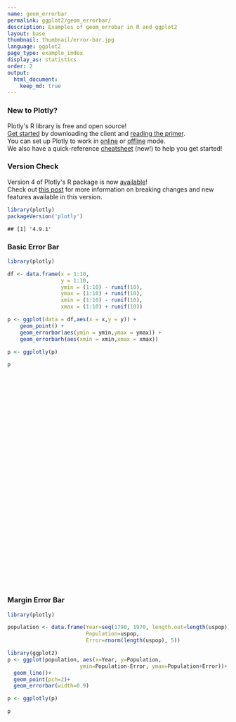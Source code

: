 ```yaml
---
name: geom_errorbar
permalink: ggplot2/geom_errorbar/
description: Examples of geom_errobar in R and ggplot2
layout: base
thumbnail: thumbnail/error-bar.jpg
language: ggplot2
page_type: example_index
display_as: statistics
order: 2
output:
  html_document:
    keep_md: true
---
```




### New to Plotly?

Plotly's R library is free and open source!<br>
[Get started](https://plot.ly/r/getting-started/) by downloading the client and [reading the primer](https://plot.ly/r/getting-started/).<br>
You can set up Plotly to work in [online](https://plot.ly/r/getting-started/#hosting-graphs-in-your-online-plotly-account) or [offline](https://plot.ly/r/offline/) mode.<br>
We also have a quick-reference [cheatsheet](https://images.plot.ly/plotly-documentation/images/r_cheat_sheet.pdf) (new!) to help you get started!

### Version Check

Version 4 of Plotly's R package is now [available](https://plot.ly/r/getting-started/#installation)!<br>
Check out [this post](http://moderndata.plot.ly/upgrading-to-plotly-4-0-and-above/) for more information on breaking changes and new features available in this version.


```r
library(plotly)
packageVersion('plotly')
```

```
## [1] '4.9.1'
```

### Basic Error Bar


```r
library(plotly)

df <- data.frame(x = 1:10,
                 y = 1:10,
                 ymin = (1:10) - runif(10),
                 ymax = (1:10) + runif(10),
                 xmin = (1:10) - runif(10),
                 xmax = (1:10) + runif(10))

p <- ggplot(data = df,aes(x = x,y = y)) + 
    geom_point() + 
    geom_errorbar(aes(ymin = ymin,ymax = ymax)) + 
    geom_errorbarh(aes(xmin = xmin,xmax = xmax))

p <- ggplotly(p)

p
```

<div id="htmlwidget-71f63bce27b5261ec578" style="width:672px;height:480px;" class="plotly html-widget"></div>
<script type="application/json" data-for="htmlwidget-71f63bce27b5261ec578">{"x":{"data":[{"x":[1,2,3,4,5,6,7,8,9,10],"y":[1,2,3,4,5,6,7,8,9,10],"text":["x:  1<br />y:  1","x:  2<br />y:  2","x:  3<br />y:  3","x:  4<br />y:  4","x:  5<br />y:  5","x:  6<br />y:  6","x:  7<br />y:  7","x:  8<br />y:  8","x:  9<br />y:  9","x: 10<br />y: 10"],"type":"scatter","mode":"markers","marker":{"autocolorscale":false,"color":"rgba(0,0,0,1)","opacity":1,"size":5.66929133858268,"symbol":"circle","line":{"width":1.88976377952756,"color":"rgba(0,0,0,1)"}},"hoveron":"points","showlegend":false,"xaxis":"x","yaxis":"y","hoverinfo":"text","frame":null},{"x":[1,2,3,4,5,6,7,8,9,10],"y":[1,2,3,4,5,6,7,8,9,10],"text":["ymin: 0.9826087<br />ymax:  1.144372<br />x:  1<br />y:  1","ymin: 1.4879835<br />ymax:  2.855421<br />x:  2<br />y:  2","ymin: 2.6925589<br />ymax:  3.438225<br />x:  3<br />y:  3","ymin: 3.2534331<br />ymax:  4.111678<br />x:  4<br />y:  4","ymin: 4.2281251<br />ymax:  5.070214<br />x:  5<br />y:  5","ymin: 5.7701915<br />ymax:  6.670966<br />x:  6<br />y:  6","ymin: 6.0493040<br />ymax:  7.385810<br />x:  7<br />y:  7","ymin: 7.8527362<br />ymax:  8.596087<br />x:  8<br />y:  8","ymin: 8.3121036<br />ymax:  9.643104<br />x:  9<br />y:  9","ymin: 9.5263723<br />ymax: 10.162563<br />x: 10<br />y: 10"],"type":"scatter","mode":"lines","opacity":1,"line":{"color":"transparent"},"error_y":{"array":[0.144372386857867,0.855421250453219,0.438225151738152,0.111678343499079,0.0702139621134847,0.670966040575877,0.385809800121933,0.596087426645681,0.643103824928403,0.162563195917755],"arrayminus":[0.0173913491889834,0.512016521999612,0.307441103970632,0.746566944289953,0.771874904166907,0.229808509349823,0.950695978710428,0.147263786522672,0.687896379036829,0.473627723520622],"type":"data","width":18.275408208782,"symmetric":false,"color":"rgba(0,0,0,1)"},"showlegend":false,"xaxis":"x","yaxis":"y","hoverinfo":"text","frame":null},{"x":[1,2,3,4,5,6,7,8,9,10],"y":[1,2,3,4,5,6,7,8,9,10],"text":["xmin: 0.9067402<br />xmax:  1.683923<br />x:  1<br />y:  1","xmin: 1.5101681<br />xmax:  2.883588<br />x:  2<br />y:  2","xmin: 2.9304828<br />xmax:  3.679410<br />x:  3<br />y:  3","xmin: 3.0418143<br />xmax:  4.440528<br />x:  4<br />y:  4","xmin: 4.1402373<br />xmax:  5.128970<br />x:  5<br />y:  5","xmin: 5.9031718<br />xmax:  6.646703<br />x:  6<br />y:  6","xmin: 6.9465664<br />xmax:  7.577521<br />x:  7<br />y:  7","xmin: 7.3276556<br />xmax:  8.161420<br />x:  8<br />y:  8","xmin: 8.1505828<br />xmax:  9.305976<br />x:  9<br />y:  9","xmin: 9.8801901<br />xmax: 10.578379<br />x: 10<br />y: 10"],"type":"scatter","mode":"lines","opacity":1,"line":{"color":"transparent"},"error_x":{"array":[0.683922668453306,0.883588045369834,0.67941035144031,0.440527998376638,0.128970164805651,0.646702884463593,0.577521403552964,0.161420131335035,0.305975840659812,0.578379403566942],"arrayminus":[0.093259809538722,0.489831872982904,0.0695171982515603,0.958185698604211,0.859762687701732,0.0968281922396272,0.0534335502889007,0.672344369580969,0.849417177028954,0.119809869443998],"type":"data","width":13.2231404958678,"symmetric":false,"color":"rgba(0,0,0,1)"},"showlegend":false,"xaxis":"x","yaxis":"y","hoverinfo":"text","frame":null}],"layout":{"margin":{"t":26.2283105022831,"r":7.30593607305936,"b":40.1826484018265,"l":48.9497716894977},"plot_bgcolor":"rgba(235,235,235,1)","paper_bgcolor":"rgba(255,255,255,1)","font":{"color":"rgba(0,0,0,1)","family":"","size":14.6118721461187},"xaxis":{"domain":[0,1],"automargin":true,"type":"linear","autorange":false,"range":[0.048581029821653,11.0797983737453],"tickmode":"array","ticktext":["2.5","5.0","7.5","10.0"],"tickvals":[2.5,5,7.5,10],"categoryorder":"array","categoryarray":["2.5","5.0","7.5","10.0"],"nticks":null,"ticks":"outside","tickcolor":"rgba(51,51,51,1)","ticklen":3.65296803652968,"tickwidth":0.66417600664176,"showticklabels":true,"tickfont":{"color":"rgba(77,77,77,1)","family":"","size":11.689497716895},"tickangle":-0,"showline":false,"linecolor":null,"linewidth":0,"showgrid":true,"gridcolor":"rgba(255,255,255,1)","gridwidth":0.66417600664176,"zeroline":false,"anchor":"y","title":{"text":"x","font":{"color":"rgba(0,0,0,1)","family":"","size":14.6118721461187}},"hoverformat":".2f"},"yaxis":{"domain":[0,1],"automargin":true,"type":"linear","autorange":false,"range":[0.0550000000000001,10.945],"tickmode":"array","ticktext":["2.5","5.0","7.5","10.0"],"tickvals":[2.5,5,7.5,10],"categoryorder":"array","categoryarray":["2.5","5.0","7.5","10.0"],"nticks":null,"ticks":"outside","tickcolor":"rgba(51,51,51,1)","ticklen":3.65296803652968,"tickwidth":0.66417600664176,"showticklabels":true,"tickfont":{"color":"rgba(77,77,77,1)","family":"","size":11.689497716895},"tickangle":-0,"showline":false,"linecolor":null,"linewidth":0,"showgrid":true,"gridcolor":"rgba(255,255,255,1)","gridwidth":0.66417600664176,"zeroline":false,"anchor":"x","title":{"text":"y","font":{"color":"rgba(0,0,0,1)","family":"","size":14.6118721461187}},"hoverformat":".2f"},"shapes":[{"type":"rect","fillcolor":null,"line":{"color":null,"width":0,"linetype":[]},"yref":"paper","xref":"paper","x0":0,"x1":1,"y0":0,"y1":1}],"showlegend":false,"legend":{"bgcolor":"rgba(255,255,255,1)","bordercolor":"transparent","borderwidth":1.88976377952756,"font":{"color":"rgba(0,0,0,1)","family":"","size":11.689497716895}},"hovermode":"closest","barmode":"relative"},"config":{"doubleClick":"reset","showSendToCloud":false},"source":"A","attrs":{"373534d81d01":{"x":{},"y":{},"type":"scatter"},"373538a79582":{"ymin":{},"ymax":{},"x":{},"y":{}},"37351035cea9":{"xmin":{},"xmax":{},"x":{},"y":{}}},"cur_data":"373534d81d01","visdat":{"373534d81d01":["function (y) ","x"],"373538a79582":["function (y) ","x"],"37351035cea9":["function (y) ","x"]},"highlight":{"on":"plotly_click","persistent":false,"dynamic":false,"selectize":false,"opacityDim":0.2,"selected":{"opacity":1},"debounce":0},"shinyEvents":["plotly_hover","plotly_click","plotly_selected","plotly_relayout","plotly_brushed","plotly_brushing","plotly_clickannotation","plotly_doubleclick","plotly_deselect","plotly_afterplot","plotly_sunburstclick"],"base_url":"https://plot.ly"},"evals":[],"jsHooks":[]}</script>

### Margin Error Bar


```r
library(plotly)

population <- data.frame(Year=seq(1790, 1970, length.out=length(uspop)), 
                         Population=uspop, 
                         Error=rnorm(length(uspop), 5))

library(ggplot2)
p <- ggplot(population, aes(x=Year, y=Population, 
                       ymin=Population-Error, ymax=Population+Error))+
  geom_line()+
  geom_point(pch=2)+
  geom_errorbar(width=0.9)

p <- ggplotly(p)

p
```

<div id="htmlwidget-5c1607bc300dcfd499ba" style="width:672px;height:480px;" class="plotly html-widget"></div>
<script type="application/json" data-for="htmlwidget-5c1607bc300dcfd499ba">{"x":{"data":[{"x":[1790,1800,1810,1820,1830,1840,1850,1860,1870,1880,1890,1900,1910,1920,1930,1940,1950,1960,1970],"y":[3.93,5.31,7.24,9.64,12.9,17.1,23.2,31.4,39.8,50.2,62.9,76,92,105.7,122.8,131.7,151.3,179.3,203.2],"text":["Year: 1790<br />Population:   3.93<br />Population - Error:  -0.8673286<br />Population + Error:   8.727329","Year: 1800<br />Population:   5.31<br />Population - Error:   1.0189287<br />Population + Error:   9.601071","Year: 1810<br />Population:   7.24<br />Population - Error:   2.5467532<br />Population + Error:  11.933247","Year: 1820<br />Population:   9.64<br />Population - Error:   5.2524720<br />Population + Error:  14.027528","Year: 1830<br />Population:  12.90<br />Population - Error:  10.3616518<br />Population + Error:  15.438348","Year: 1840<br />Population:  17.10<br />Population - Error:  14.1346846<br />Population + Error:  20.065315","Year: 1850<br />Population:  23.20<br />Population - Error:  15.5303507<br />Population + Error:  30.869649","Year: 1860<br />Population:  31.40<br />Population - Error:  27.1220965<br />Population + Error:  35.677903","Year: 1870<br />Population:  39.80<br />Population - Error:  36.3402013<br />Population + Error:  43.259799","Year: 1880<br />Population:  50.20<br />Population - Error:  44.7375323<br />Population + Error:  55.662468","Year: 1890<br />Population:  62.90<br />Population - Error:  56.1274891<br />Population + Error:  69.672511","Year: 1900<br />Population:  76.00<br />Population - Error:  71.2145390<br />Population + Error:  80.785461","Year: 1910<br />Population:  92.00<br />Population - Error:  88.0723163<br />Population + Error:  95.927684","Year: 1920<br />Population: 105.70<br />Population - Error: 100.8424139<br />Population + Error: 110.557586","Year: 1930<br />Population: 122.80<br />Population - Error: 116.7652809<br />Population + Error: 128.834719","Year: 1940<br />Population: 131.70<br />Population - Error: 125.7404155<br />Population + Error: 137.659585","Year: 1950<br />Population: 151.30<br />Population - Error: 146.6348094<br />Population + Error: 155.965191","Year: 1960<br />Population: 179.30<br />Population - Error: 174.0456230<br />Population + Error: 184.554377","Year: 1970<br />Population: 203.20<br />Population - Error: 199.1057987<br />Population + Error: 207.294201"],"type":"scatter","mode":"lines+markers","line":{"width":1.88976377952756,"color":"transparent","dash":"solid"},"hoveron":"points","showlegend":false,"xaxis":"x","yaxis":"y","hoverinfo":"text","marker":{"autocolorscale":false,"color":"rgba(0,0,0,1)","opacity":1,"size":5.66929133858268,"symbol":"triangle-up-open","line":{"width":1.88976377952756,"color":"rgba(0,0,0,1)"}},"opacity":1,"error_y":{"array":[4.79732859324792,4.29107126706362,4.69324676757119,4.3875280333004,2.53834819239626,2.96531539148981,7.66964927859228,4.27790348407951,3.45979868210173,5.46246767376668,6.77251085797658,4.78546100479441,3.92768368656644,4.85758613414482,6.03471912946368,5.95958450888935,4.66519056852607,5.2543770384155,4.09420131729749],"arrayminus":[4.79732859324792,4.29107126706362,4.69324676757119,4.3875280333004,2.53834819239626,2.96531539148982,7.66964927859229,4.27790348407951,3.45979868210173,5.46246767376668,6.77251085797657,4.78546100479441,3.92768368656644,4.85758613414482,6.0347191294637,5.95958450888936,4.66519056852607,5.2543770384155,4.09420131729749],"type":"data","width":1.01311623699693,"symmetric":false,"color":"rgba(0,0,0,1)"},"frame":null}],"layout":{"margin":{"t":26.2283105022831,"r":7.30593607305936,"b":40.1826484018265,"l":43.1050228310502},"plot_bgcolor":"rgba(235,235,235,1)","paper_bgcolor":"rgba(255,255,255,1)","font":{"color":"rgba(0,0,0,1)","family":"","size":14.6118721461187},"xaxis":{"domain":[0,1],"automargin":true,"type":"linear","autorange":false,"range":[1780.505,1979.495],"tickmode":"array","ticktext":["1800","1850","1900","1950"],"tickvals":[1800,1850,1900,1950],"categoryorder":"array","categoryarray":["1800","1850","1900","1950"],"nticks":null,"ticks":"outside","tickcolor":"rgba(51,51,51,1)","ticklen":3.65296803652968,"tickwidth":0.66417600664176,"showticklabels":true,"tickfont":{"color":"rgba(77,77,77,1)","family":"","size":11.689497716895},"tickangle":-0,"showline":false,"linecolor":null,"linewidth":0,"showgrid":true,"gridcolor":"rgba(255,255,255,1)","gridwidth":0.66417600664176,"zeroline":false,"anchor":"y","title":{"text":"Year","font":{"color":"rgba(0,0,0,1)","family":"","size":14.6118721461187}},"hoverformat":".2f"},"yaxis":{"domain":[0,1],"automargin":true,"type":"linear","autorange":false,"range":[-11.2754050887752,217.702277812825],"tickmode":"array","ticktext":["0","50","100","150","200"],"tickvals":[0,50,100,150,200],"categoryorder":"array","categoryarray":["0","50","100","150","200"],"nticks":null,"ticks":"outside","tickcolor":"rgba(51,51,51,1)","ticklen":3.65296803652968,"tickwidth":0.66417600664176,"showticklabels":true,"tickfont":{"color":"rgba(77,77,77,1)","family":"","size":11.689497716895},"tickangle":-0,"showline":false,"linecolor":null,"linewidth":0,"showgrid":true,"gridcolor":"rgba(255,255,255,1)","gridwidth":0.66417600664176,"zeroline":false,"anchor":"x","title":{"text":"Population","font":{"color":"rgba(0,0,0,1)","family":"","size":14.6118721461187}},"hoverformat":".2f"},"shapes":[{"type":"rect","fillcolor":null,"line":{"color":null,"width":0,"linetype":[]},"yref":"paper","xref":"paper","x0":0,"x1":1,"y0":0,"y1":1}],"showlegend":false,"legend":{"bgcolor":"rgba(255,255,255,1)","bordercolor":"transparent","borderwidth":1.88976377952756,"font":{"color":"rgba(0,0,0,1)","family":"","size":11.689497716895}},"hovermode":"closest","barmode":"relative"},"config":{"doubleClick":"reset","showSendToCloud":false},"source":"A","attrs":{"3735726bfb5e":{"x":{},"y":{},"ymin":{},"ymax":{},"type":"scatter"},"3735763707a4":{"x":{},"y":{},"ymin":{},"ymax":{}},"37352a88d14a":{"x":{},"y":{},"ymin":{},"ymax":{}}},"cur_data":"3735726bfb5e","visdat":{"3735726bfb5e":["function (y) ","x"],"3735763707a4":["function (y) ","x"],"37352a88d14a":["function (y) ","x"]},"highlight":{"on":"plotly_click","persistent":false,"dynamic":false,"selectize":false,"opacityDim":0.2,"selected":{"opacity":1},"debounce":0},"shinyEvents":["plotly_hover","plotly_click","plotly_selected","plotly_relayout","plotly_brushed","plotly_brushing","plotly_clickannotation","plotly_doubleclick","plotly_deselect","plotly_afterplot","plotly_sunburstclick"],"base_url":"https://plot.ly"},"evals":[],"jsHooks":[]}</script>
